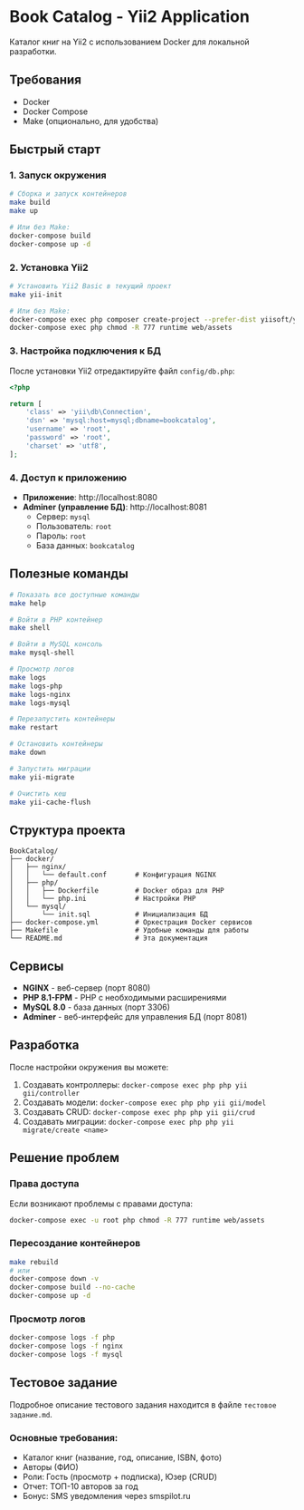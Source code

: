 # Book Catalog - Yii2 Application

Каталог книг на Yii2 с использованием Docker для локальной разработки.

## Требования

- Docker
- Docker Compose
- Make (опционально, для удобства)

## Быстрый старт

### 1. Запуск окружения

```bash
# Сборка и запуск контейнеров
make build
make up

# Или без Make:
docker-compose build
docker-compose up -d
```

### 2. Установка Yii2

```bash
# Установить Yii2 Basic в текущий проект
make yii-init

# Или без Make:
docker-compose exec php composer create-project --prefer-dist yiisoft/yii2-app-basic .
docker-compose exec php chmod -R 777 runtime web/assets
```

### 3. Настройка подключения к БД

После установки Yii2 отредактируйте файл `config/db.php`:

```php
<?php

return [
    'class' => 'yii\db\Connection',
    'dsn' => 'mysql:host=mysql;dbname=bookcatalog',
    'username' => 'root',
    'password' => 'root',
    'charset' => 'utf8',
];
```

### 4. Доступ к приложению

- **Приложение**: http://localhost:8080
- **Adminer (управление БД)**: http://localhost:8081
  - Сервер: `mysql`
  - Пользователь: `root`
  - Пароль: `root`
  - База данных: `bookcatalog`

## Полезные команды

```bash
# Показать все доступные команды
make help

# Войти в PHP контейнер
make shell

# Войти в MySQL консоль
make mysql-shell

# Просмотр логов
make logs
make logs-php
make logs-nginx
make logs-mysql

# Перезапустить контейнеры
make restart

# Остановить контейнеры
make down

# Запустить миграции
make yii-migrate

# Очистить кеш
make yii-cache-flush
```

## Структура проекта

```
BookCatalog/
├── docker/
│   ├── nginx/
│   │   └── default.conf       # Конфигурация NGINX
│   ├── php/
│   │   ├── Dockerfile         # Docker образ для PHP
│   │   └── php.ini            # Настройки PHP
│   └── mysql/
│       └── init.sql           # Инициализация БД
├── docker-compose.yml         # Оркестрация Docker сервисов
├── Makefile                   # Удобные команды для работы
└── README.md                  # Эта документация
```

## Сервисы

- **NGINX** - веб-сервер (порт 8080)
- **PHP 8.1-FPM** - PHP с необходимыми расширениями
- **MySQL 8.0** - база данных (порт 3306)
- **Adminer** - веб-интерфейс для управления БД (порт 8081)

## Разработка

После настройки окружения вы можете:

1. Создавать контроллеры: `docker-compose exec php php yii gii/controller`
2. Создавать модели: `docker-compose exec php php yii gii/model`
3. Создавать CRUD: `docker-compose exec php php yii gii/crud`
4. Создавать миграции: `docker-compose exec php php yii migrate/create <name>`

## Решение проблем

### Права доступа

Если возникают проблемы с правами доступа:

```bash
docker-compose exec -u root php chmod -R 777 runtime web/assets
```

### Пересоздание контейнеров

```bash
make rebuild
# или
docker-compose down -v
docker-compose build --no-cache
docker-compose up -d
```

### Просмотр логов

```bash
docker-compose logs -f php
docker-compose logs -f nginx
docker-compose logs -f mysql
```

## Тестовое задание

Подробное описание тестового задания находится в файле `тестовое задание.md`.

### Основные требования:
- Каталог книг (название, год, описание, ISBN, фото)
- Авторы (ФИО)
- Роли: Гость (просмотр + подписка), Юзер (CRUD)
- Отчет: ТОП-10 авторов за год
- Бонус: SMS уведомления через smspilot.ru

